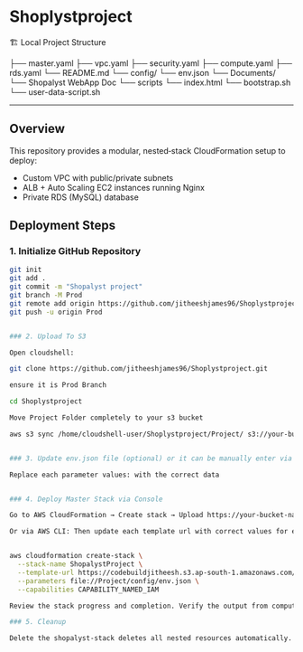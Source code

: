 # Shoplystproject

🏗️ Local Project Structure

├── master.yaml
├── vpc.yaml
├── security.yaml
├── compute.yaml
├── rds.yaml
└── README.md
└── config/
        └── env.json
└── Documents/
        └── Shopalyst WebApp Doc
└── scripts
        └── index.html
        └── bootstrap.sh
        └── user-data-script.sh



---


## Overview
This repository provides a modular, nested‑stack CloudFormation setup to deploy:
- Custom VPC with public/private subnets
- ALB + Auto Scaling EC2 instances running Nginx
- Private RDS (MySQL) database

## Deployment Steps

### 1. Initialize GitHub Repository
```bash
git init
git add .
git commit -m "Shopalyst project"
git branch -M Prod
git remote add origin https://github.com/jitheeshjames96/Shoplystproject.git
git push -u origin Prod


### 2. Upload To S3

Open cloudshell:

git clone https://github.com/jitheeshjames96/Shoplystproject.git

ensure it is Prod Branch

cd Shoplystproject

Move Project Folder completely to your s3 bucket

aws s3 sync /home/cloudshell-user/Shoplystproject/Project/ s3://your-bucket-name/Project/


### 3. Update env.json file (optional) or it can be manually enter via parameters while deploying stack via console

Replace each parameter values: with the correct data


### 4. Deploy Master Stack via Console

Go to AWS CloudFormation → Create stack → Upload https://your-bucket-name.s3.ap-south-1.amazonaws.com/Project/master.yaml ) → Create stack

Or via AWS CLI: Then update each template url with correct values for each nested stack


aws cloudformation create-stack \
  --stack-name ShopalystProject \
  --template-url https://codebuildjitheesh.s3.ap-south-1.amazonaws.com/Project/master.yaml \
  --parameters file://Project/config/env.json \
  --capabilities CAPABILITY_NAMED_IAM

Review the stack progress and completion. Verify the output from compute Stack and hit on the ELB DNS NAME to see the webpage.

### 5. Cleanup

Delete the shopalyst-stack deletes all nested resources automatically.
